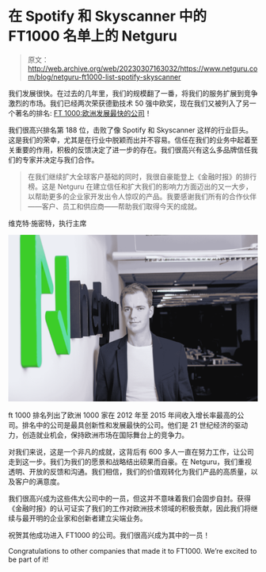 # 在 Spotify 和 Skyscanner 中的 FT1000 名单上的 Netguru

> 原文：<http://web.archive.org/web/20230307163032/https://www.netguru.com/blog/netguru-ft1000-list-spotify-skyscanner>

 我们发展很快。在过去的几年里，我们的规模翻了一番，将我们的服务扩展到竞争激烈的市场。我们已经两次荣获德勤技术 50 强中欧奖，现在我们又被列入了另一个著名的排名: [FT 1000:欧洲发展最快的公司](http://web.archive.org/web/20220927111059/https://ig.ft.com/ft-1000/)！ 

我们很高兴排名第 188 位，击败了像 Spotify 和 Skyscanner 这样的行业巨头。这是我们的荣幸，尤其是在行业中脱颖而出并不容易。信任在我们的业务中起着至关重要的作用，积极的反馈决定了进一步的存在。我们很高兴有这么多品牌信任我们的专家并决定与我们合作。

> 在我们继续扩大全球客户基础的同时，我很自豪能登上《金融时报》的排行榜。这是 Netguru 在建立信任和扩大我们的影响力方面迈出的又一大步，以帮助更多的企业家开发出令人惊叹的产品。我要感谢我们所有的合作伙伴——客户、员工和供应商——帮助我们取得今天的成就。

维克特·施密特，执行主席

![Wiktor Schmidt, Netguru.jpg](img/5f243f439440e3d19b4d2f5b6c1ef38d.png)

ft 1000 排名列出了欧洲 1000 家在 2012 年至 2015 年间收入增长率最高的公司。排名中的公司是最具创新性和发展最快的公司。他们是 21 世纪经济的驱动力，创造就业机会，保持欧洲市场在国际舞台上的竞争力。

对我们来说，这是一个非凡的成就，这背后有 600 多人一直在努力工作，让公司走到这一步。我们为我们的愿景和战略结出硕果而自豪。在 Netguru，我们重视透明、开放的反馈和沟通。我们相信，我们的价值观转化为我们产品的高质量，以及客户的满意度。

我们很高兴成为这些伟大公司中的一员，但这并不意味着我们会固步自封。获得《金融时报》的认可证实了我们的工作对欧洲技术领域的积极贡献，因此我们将继续与最开明的企业家和创新者建立尖端业务。

祝贺其他成功进入 FT1000 的公司。我们很高兴成为其中的一员！

Congratulations to other companies that made it to FT1000\. We’re excited to be part of it!